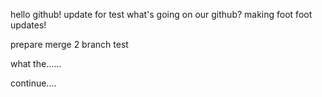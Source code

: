 hello github!
update for test
what's going on our github?
making foot 
foot updates!








prepare merge 2
branch test






what the......



continue....